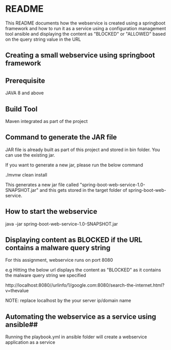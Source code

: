# README #
This README documents how the webservice is created using a springboot framework and how to run it as a service using a configuration management tool ansible and displaying the content
as "BLOCKED" or "ALLOWED" based on the query string value in the URL

## Creating a small webservice using springboot framework ##

## Prerequisite ##
JAVA 8 and above

## Build Tool ##
Maven integrated as part of the project

## Command to generate the JAR file ##
JAR file is already built as part of this project and stored in bin folder. You can use the existing jar.

If you want to generate a new jar, please run the below command

./mvnw clean install

This generates a new jar file called "spring-boot-web-service-1.0-SNAPSHOT.jar" and this gets stored in the target folder of spring-boot-web-service.

## How to start the webservice ##
java -jar spring-boot-web-service-1.0-SNAPSHOT.jar

## Displaying content as BLOCKED if the URL contains a malware query string ##
For this assignment, webservice runs on port 8080 

e.g Hitting the below url displays the content as "BLOCKED" as it contains the malware query string we specified

http://localhost:8080//urlinfo/1/google.com:8080/search-the-internet.html?v=thevalue

NOTE: replace localhost by the your server ip/domain name

## Automating the webservice as a service using ansible##

Running the playbook.yml in ansible folder will create a webservice application as a service

